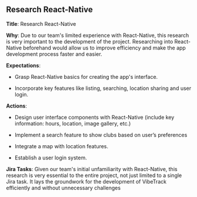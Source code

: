 ## Research React-Native

**Title**: Research React-Native

**Why**: Due to our team's limited experience with React-Native, this research is very important to the development of the project. Researching into React-Native beforehand would allow us to improve efficiency and make the app development process faster and easier.

**Expectations**:

* Grasp React-Native basics for creating the app's interface.

* Incorporate key features like listing, searching, location sharing and user login.

**Actions**:

* Design user interface components with React-Native (include key information: hours, location, image gallery, etc.) 

* Implement a search feature to show clubs based on user’s preferences

* Integrate a map with location features.

* Establish a user login system.

**Jira Tasks**: Given our team's initial unfamiliarity with React-Native, this research is very essential to the entire project, not just limited to a single Jira task. It lays the groundwork for the development of VibeTrack efficiently and without unnecessary challenges
